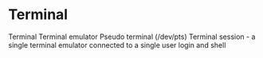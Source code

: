 # Terminal

Terminal
Terminal emulator
Pseudo terminal (/dev/pts)
Terminal session - a single terminal emulator connected to a single user login and shell
